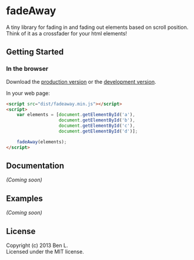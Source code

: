 # fadeAway

A tiny library for fading in and fading out elements based on scroll position.
Think of it as a crossfader for your html elements!
## Getting Started

### In the browser
Download the [production version][min] or the [development version][max].

[min]: https://raw.github.com/lyaunzbe/fadeaway/master/dist/fadeaway.min.js
[max]: https://raw.github.com/lyaunzbe/fadeaway/master/dist/fadeaway.js

In your web page:

```html
<script src="dist/fadeaway.min.js"></script>
<script>
	var elements = [document.getElementById('a'),
                	document.getElementById('b'),
                	document.getElementById('c'),
                	document.getElementById('d')];

	fadeAway(elements);
</script>
```

## Documentation
_(Coming soon)_

## Examples
_(Coming soon)_

## License
Copyright (c) 2013 Ben L.  
Licensed under the MIT license.
